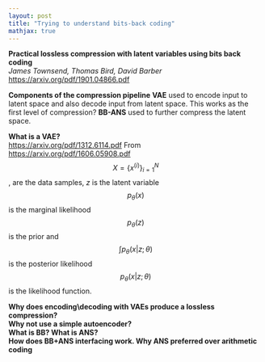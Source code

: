 ```yaml
---
layout: post
title: "Trying to understand bits-back coding"
mathjax: true
---
```


**Practical lossless compression with latent variables using bits back coding**<br/>
*James Townsend, Thomas Bird, David Barber*<br/>
https://arxiv.org/pdf/1901.04866.pdf

**Components of the compression pipeline**
**VAE** used to encode input to latent space and also decode input from latent space. This works as the first level of compression?
**BB-ANS** used to further compress the latent space.

**What is a VAE?** <br/>
https://arxiv.org/pdf/1312.6114.pdf
From https://arxiv.org/pdf/1606.05908.pdf
$$X=\{x^(i)\}^{N}_{i=1}$$, are the data samples, $z$ is the latent variable
$$ p_{\theta}(x)$$ is the marginal likelihood <br/>
$$p_{\theta}(z)$$ is the prior and $$\int p_{\theta}(x|z; \theta) $$ is the posterior likelihood <br/>
$$p_{\theta}(x|z; \theta)$$ is the likelihood function. 

**Why does encoding\decoding with VAEs produce a lossless compression?**<br/>
**Why not use a simple autoencoder?**<br/>
**What is BB? What is ANS?**<br/>
**How does BB+ANS interfacing work. Why ANS preferred over arithmetic coding**<br/>
